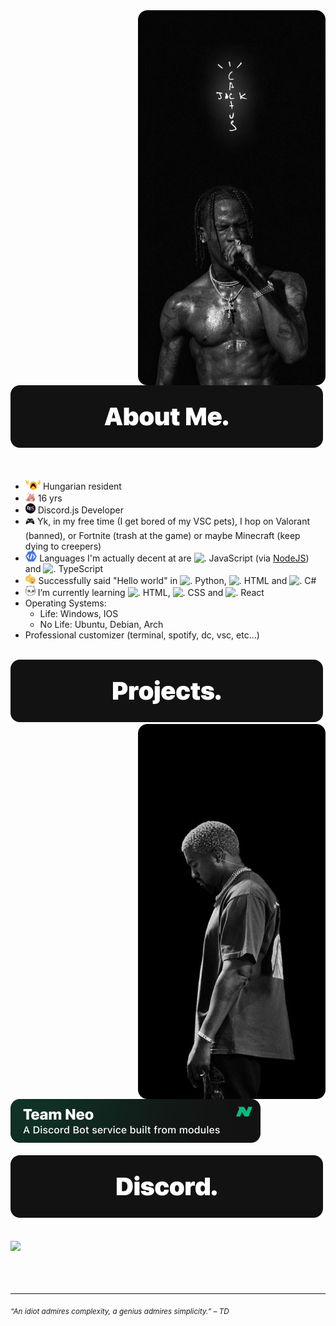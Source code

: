 <div>
<img src="https://raw.githubusercontent.com/BajekekButLost/BajekekButLost/main/Travis.png" width="300" align="right" />
<img src="https://raw.githubusercontent.com/BajekekButLost/BajekekButLost/main/About%20Me.png" width="500" />
<br/>
<br/>
<br/>
  
- <img src="https://raw.githubusercontent.com/BajekekButLost/BajekekButLost/main/Icons/Hungary.webp" alt="." height="16"/> Hungarian resident  
- <img src="https://raw.githubusercontent.com/BajekekButLost/BajekekButLost/main/Icons/Age.gif" alt="." height="16" /> 16 yrs 
- <img src="https://raw.githubusercontent.com/BajekekButLost/BajekekButLost/main/Icons/Discord.js.png" alt="." height="16"/> Discord.js Developer 
- 🎮 Yk, in my free time (I get bored of my VSC pets), I hop on Valorant (banned), or Fortnite (trash at the game) or maybe Minecraft (keep dying to creepers)
- <img src="https://raw.githubusercontent.com/BajekekButLost/BajekekButLost/main/Icons/Developer.gif" alt="." height="16" /> Languages I'm actually decent at are <img src="https://cdn.simpleicons.org/JavaScript" alt="." width="16" height="16"/> JavaScript (via [NodeJS](https://nodejs.org/)) and <img src="https://cdn.simpleicons.org/TypeScript" alt="." width="16" height="16"/> TypeScript
- <img src="https://raw.githubusercontent.com/BajekekButLost/BajekekButLost/main/Icons/SickBro.webp" alt="." height="16" /> Successfully said "Hello world" in <img src="https://cdn.simpleicons.org/Python" alt="." width="16" height="16"/> Python, <img src="https://cdn.simpleicons.org/HTML5" alt="." width="16" height="16"/> HTML and <img src="https://cdn.simpleicons.org/.NET" alt="." width="16" height="16"/> C#
- <img src="https://raw.githubusercontent.com/BajekekButLost/BajekekButLost/main/Icons/Learning.webp" alt="." height="16" /> I’m currently learning <img src="https://cdn.simpleicons.org/HTML5" alt="." width="16" height="16"/> HTML, <img src="https://cdn.simpleicons.org/CSS3" alt="." width="16" height="16"/> CSS and <img src="https://cdn.simpleicons.org/React" alt="." width="16" height="16"/> React
- Operating Systems:
  - Life: Windows, IOS
  - No Life: Ubuntu, Debian, Arch
- Professional customizer (terminal, spotify, dc, vsc, etc...)

<br/>
<img src="https://raw.githubusercontent.com/BajekekButLost/BajekekButLost/main/Profile.png" width="500" />
<img src="https://raw.githubusercontent.com/BajekekButLost/BajekekButLost/main/Ye.png" width="300" align="right" />
<br/>
<br/>
  
<a href="https://teamneo.xyz/"  align="left">
    <img width="400" src="https://raw.githubusercontent.com/BajekekButLost/BajekekButLost/main/Projects/Team%20Neo.png">
</a>

<br/>
<br/>
<img src="https://raw.githubusercontent.com/BajekekButLost/BajekekButLost/main/Discord.png" width="500" />
<br/>
<br/>
<br/>

<a href="https://discord.com/users/721746046543331449">
    <img src="https://lanyard.cnrad.dev/api/853592633489227776?theme=dark&bg=121212&borderRadius=10px&animated=true&idleMessage=Prolly%20chillin%27%20or%20smt%20%20%C2%AF%5C_%28%E3%83%84%29_%2F%C2%AF">
</a>
</div>

<br/>
<br/>
<br/>

---
<sub>  *“An idiot admires complexity, a genius admires simplicity.” – TD* </sub>
